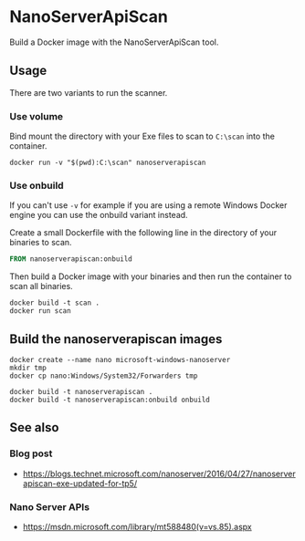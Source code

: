 # NanoServerApiScan

Build a Docker image with the NanoServerApiScan tool.

## Usage

There are two variants to run the scanner.

### Use volume

Bind mount the directory with your Exe files to scan to `C:\scan` into the container.

```
docker run -v "$(pwd):C:\scan" nanoserverapiscan
```

### Use onbuild

If you can't use `-v` for example if you are using a remote Windows Docker engine
you can use the onbuild variant instead.

Create a small Dockerfile with the following line in the directory of your
binaries to scan.

```Dockerfile
FROM nanoserverapiscan:onbuild
```

Then build a Docker image with your binaries and then run the container to
scan all binaries.

```
docker build -t scan .
docker run scan
```

## Build the nanoserverapiscan images

```
docker create --name nano microsoft-windows-nanoserver
mkdir tmp
docker cp nano:Windows/System32/Forwarders tmp

docker build -t nanoserverapiscan .
docker build -t nanoserverapiscan:onbuild onbuild
```

## See also

### Blog post

* https://blogs.technet.microsoft.com/nanoserver/2016/04/27/nanoserverapiscan-exe-updated-for-tp5/

### Nano Server APIs

* https://msdn.microsoft.com/library/mt588480(v=vs.85).aspx
